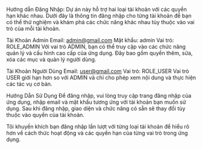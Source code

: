 Hướng dẫn Đăng Nhập:
Dự án này hỗ trợ hai loại tài khoản với các quyền hạn khác nhau. Dưới đây là thông tin đăng nhập cho từng tài khoản để bạn có thể thử nghiệm và khám phá các chức năng khác nhau tùy thuộc vào vai trò của mỗi tài khoản.

Tài Khoản Admin
Email: admin@gmail.com
Mật khẩu: admin
Vai trò: ROLE_ADMIN
Với vai trò ADMIN, bạn có thể truy cập vào các chức năng quản lý và cấu hình cao cấp của ứng dụng. Đây bao gồm quyền thêm, sửa, xóa các mục và quản lý người dùng.

Tài Khoản Người Dùng
Email: user@gmail.com
Vai trò: ROLE_USER
Vai trò USER giới hạn hơn so với ADMIN và chỉ cho phép xem nội dung và thực hiện các tác vụ cơ bản.

Hướng Dẫn Sử Dụng
Để đăng nhập, vui lòng truy cập trang đăng nhập của ứng dụng, nhập email và mật khẩu tương ứng với tài khoản bạn muốn sử dụng. Sau khi đăng nhập, giao diện và chức năng có sẵn sẽ thay đổi tùy thuộc vào quyền của tài khoản.

Tôi khuyến khích bạn đăng nhập lần lượt với từng loại tài khoản để hiểu rõ hơn về cách thức hoạt động và các quyền hạn của từng vai trò trong ứng dụng.
